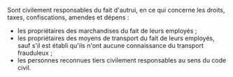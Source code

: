 Sont civilement responsables du fait d'autrui, en ce
qui concerne les droits, taxes, confiscations, amendes et dépens :
- les propriétaires des marchandises du fait de leurs employés ;
- les propriétaires des moyens de transport du fait de leurs employés,
sauf s'il est établi qu'ils n'ont aucune connaissance du transport
frauduleux ;
- les personnes reconnues tiers civilement responsables au sens du code
civil.
